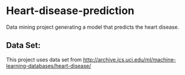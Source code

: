 # Heart-disease-prediction
Data mining project generating a model that predicts the heart disease. 

## Data Set:
This project uses data set from http://archive.ics.uci.edu/ml/machine-learning-databases/heart-disease/

